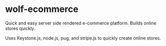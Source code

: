 # wolf-ecommerce
Quick and easy server side rendered e-commerce platform. Builds online stores quickly. 

Uses Keystone.js, node.js, pug, and stripe.js to quickly create online stores. 
